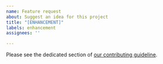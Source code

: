 ```yaml
---
name: Feature request
about: Suggest an idea for this project
title: "[ENHANCEMENT]"
labels: enhancement
assignees: ''

---
```


Please see the dedicated section of [our contributing guideline](https://github.com/seznam/slo-exporter/blob/master/CONTRIBUTING.md#suggesting-enhancements).
